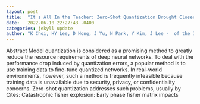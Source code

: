 ```yaml
---
layout: post
title:  "It s All In the Teacher: Zero-Shot Quantization Brought Closer to the Teacher"
date:   2022-06-10 22:27:43 -0400
categories: jekyll update
author: "K Choi, HY Lee, D Hong, J Yu, N Park, Y Kim, J Lee -  of the IEEE/CVF Conference on , 2022"
---
```

Abstract Model quantization is considered as a promising method to greatly reduce the resource requirements of deep neural networks. To deal with the performance drop induced by quantization errors, a popular method is to use training data to fine-tune quantized networks. In real-world environments, however, such a method is frequently infeasible because training data is unavailable due to security, privacy, or confidentiality concerns. Zero-shot quantization addresses such problems, usually by 
Cites: Catastrophic fisher explosion: Early phase fisher matrix impacts